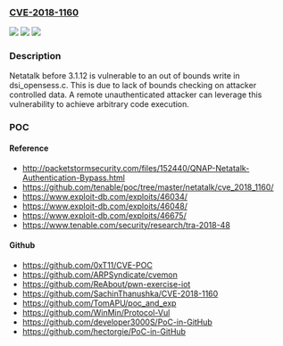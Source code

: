 ### [CVE-2018-1160](https://cve.mitre.org/cgi-bin/cvename.cgi?name=CVE-2018-1160)
![](https://img.shields.io/static/v1?label=Product&message=Netatalk&color=blue)
![](https://img.shields.io/static/v1?label=Version&message=n%2Fa&color=blue)
![](https://img.shields.io/static/v1?label=Vulnerability&message=CWE-787%20Out%20of%20bounds%20write&color=brighgreen)

### Description

Netatalk before 3.1.12 is vulnerable to an out of bounds write in dsi_opensess.c. This is due to lack of bounds checking on attacker controlled data. A remote unauthenticated attacker can leverage this vulnerability to achieve arbitrary code execution.

### POC

#### Reference
- http://packetstormsecurity.com/files/152440/QNAP-Netatalk-Authentication-Bypass.html
- https://github.com/tenable/poc/tree/master/netatalk/cve_2018_1160/
- https://www.exploit-db.com/exploits/46034/
- https://www.exploit-db.com/exploits/46048/
- https://www.exploit-db.com/exploits/46675/
- https://www.tenable.com/security/research/tra-2018-48

#### Github
- https://github.com/0xT11/CVE-POC
- https://github.com/ARPSyndicate/cvemon
- https://github.com/ReAbout/pwn-exercise-iot
- https://github.com/SachinThanushka/CVE-2018-1160
- https://github.com/TomAPU/poc_and_exp
- https://github.com/WinMin/Protocol-Vul
- https://github.com/developer3000S/PoC-in-GitHub
- https://github.com/hectorgie/PoC-in-GitHub

